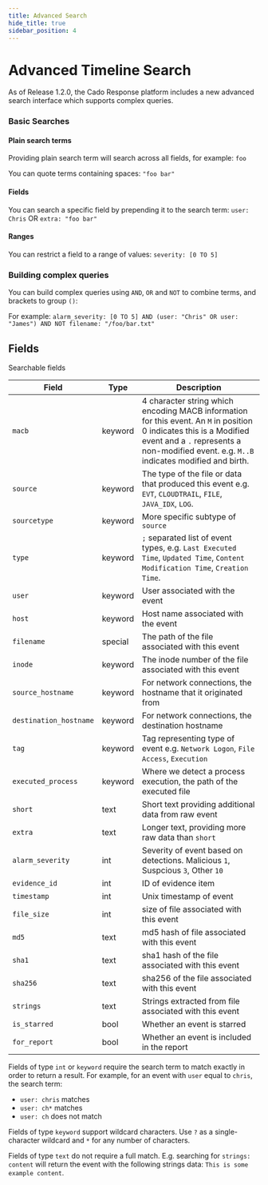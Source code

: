 ```yaml
---
title: Advanced Search
hide_title: true
sidebar_position: 4
---
```


# Advanced Timeline Search
As of Release 1.2.0, the Cado Response platform includes a new advanced search interface which supports complex queries.

### Basic Searches

#### Plain search terms
Providing plain search term will search across all fields, for example: `foo`

You can quote terms containing spaces: `"foo bar"`

#### Fields
You can search a specific field by prepending it to the search term: `user: Chris` OR  `extra: "foo bar"`

#### Ranges
You can restrict a field to a range of values: `severity: [0 TO 5]`

### Building complex queries
You can build complex queries using `AND`, `OR` and `NOT` to combine terms, and brackets to group `()`:

For example: `alarm_severity: [0 TO 5] AND (user: "Chris" OR user: "James") AND NOT filename: "/foo/bar.txt"`


## Fields
Searchable fields

| Field | Type | Description |
| ----- | ---- | ----------- |
| `macb` | keyword | 4 character string which encoding MACB information for this event. An `M` in position 0 indicates this is a Modified event and a `.` represents a non-modified event. e.g. `M..B` indicates modified and birth. |
| `source` | keyword | The type of the file or data that produced this event e.g. `EVT`,  `CLOUDTRAIL`, `FILE`, `JAVA_IDX`, `LOG`. |
| `sourcetype` | keyword | More specific subtype of `source` |
| `type` | keyword | `;` separated list of event types, e.g. `Last Executed Time`, `Updated Time`, `Content Modification Time`, `Creation Time`. |
| `user` | keyword | User associated with the event |
| `host` | keyword | Host name associated with the event |
| `filename` | special | The path of the file associated with this event |
| `inode` | keyword | The inode number of the file associated with this event |
| `source_hostname` | keyword | For network connections, the hostname that it originated from |
| `destination_hostname` | keyword | For network connections, the destination hostname |
| `tag` | keyword | Tag representing type of event e.g. `Network Logon`, `File Access`, `Execution` |
| `executed_process` | keyword | Where we detect a process execution, the path of the executed file |
| `short` | text | Short text providing additional data from raw event |
| `extra` | text | Longer text, providing more raw data than `short` |
| `alarm_severity` | int | Severity of event based on detections. Malicious `1`, Suspcious `3`, Other `10` |
| `evidence_id` | int | ID of evidence item |
| `timestamp` | int | Unix timestamp of event |
| `file_size` | int | size of file associated with this event |
| `md5` | text | md5 hash of file associated with this event |
| `sha1` | text | sha1 hash of the file associated with this event |
| `sha256` | text | sha256 of the file associated with this event |
| `strings` | text | Strings extracted from file associated with this event |
| `is_starred` | bool | Whether an event is starred |
| `for_report` | bool | Whether an event is included in the report |

Fields of type `int` or `keyword` require the search term to match exactly in order to return a result. For example, for an event with `user` equal to `chris`, the search term:
 - `user: chris` matches
 - `user: ch*` matches
 - `user: ch` does not match

Fields of type `keyword` support wildcard characters. Use `?` as a single-character wildcard and `*` for any number of characters.

Fields of type `text` do not require a full match. E.g. searching for `strings: content` will return the event with the following strings data: `This is some example content`.